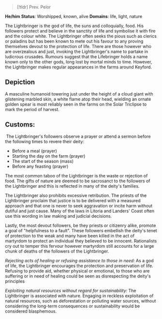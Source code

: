 > [!tldr] Prev. Pelor

**He/him**
**Status**: Worshipped, known, alive
**Domains**: life, light, nature

The Lightbringer is the god of life, the suns and colloquially, food. His followers protect and believe in the sanctity of life and symbolise it with fire and the colour white. The Lightbringer often seeks the pious such as clerics or paladins but has been known to mete out his favour to any proving themselves devout to the protection of life. There are those however who are overzealous and just, invoking the Lightbringer's name to partake in ludicrous crusades. Rumours suggest that the Lifebringer holds a name known only to the other gods, long lost by mortal minds to time. However, the Lightbringer makes regular appearances in the farms around Keyford.

## Depiction
A masculine humanoid towering just under the height of a cloud giant with glistening marbled skin, a white flame atop their head, wielding an ornate golden spear is most reliably seen in the farms on the Solar Triclipse to mark the period of harvest.

## Customs:

 The Lightbringer's followers observe a prayer or attend a sermon before the following times to revere their deity:

- Before a meal (prayer)
- Starting the day on the farm (prayer)
- The start of the season (mass)
- Before any feasting (prayer)

The most common taboo of the Lightbringer is the waste or rejection of food. The gifts of nature are deemed to be sacrosanct to the followers of the Lightbringer and this is reflected in many of the deity's families.

The Lightbringer also prohibits excessive retribution. The priests of the Lightbringer proclaim that justice is to be delivered with a measured approach and that one is never to seek aggravation or incite harm without dutiful and just cause. Many of the laws in Litoria and Landers' Coast often use this wording in law making and judicial decisions.

Lastly, the most devout followers, be they priests or citizenry alike, promote a goal of "helpfulness to a fault". These followers embellish the deity's tenet of protection to the weak and many have been killed in the act of martyrdom to protect an individual they believed to be innocent. Rationalists cry out to temper this fervour however martyrdom still accounts for a large chunk of deaths of the followers of the Lightbringer.

*Rejecting acts of healing or refusing assistance to those in need:* As a god of life, the Lightbringer encourages the protection and preservation of life. Refusing to provide aid, whether physical or emotional, to those who are suffering or in need of healing could be seen as disrespecting the deity's principles

*Exploiting natural resources without regard for sustainability:* The Lightbringer is associated with nature. Engaging in reckless exploitation of natural resources, such as deforestation or polluting water sources, without considering the long-term consequences or sustainability would be considered blasphemous.